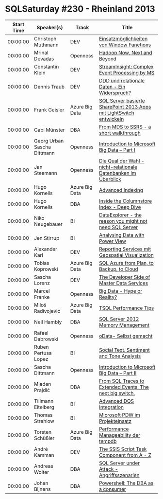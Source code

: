 # SQLSaturday #230 - Rheinland 2013
Start Time|Speaker(s)|Track|Title
---|---|---|---
00:00:00|Christoph Muthmann|DEV|[Einsatzmöglichkeiten von Window Functions](11144.md)
00:00:00|Mrinal Devadas|Openness|[Hadoop Now, Next and Beyond](11425.md)
00:00:00|Constantin Klein|DEV|[StreamInsight: Complex Event Processing by MS](11801.md)
00:00:00|Dennis Traub|DEV|[DDD und relationale Daten - Ein Widerspruch?](13177.md)
00:00:00|Frank Geisler|Azure  Big Data|[SQL Server basierte SharePoint 2013 Apps mit LightSwitch entwickeln](14320.md)
00:00:00|Gabi Münster|DBA|[From MDS to SSRS - a short walkthrough](14358.md)
00:00:00|Georg Urban Sascha Dittmann|Openness|[Introduction to Microsoft Big Data – Part I](14569.md)
00:00:00|Jan Steemann|Openness|[Die Qual der Wahl - nicht-relationale Datenbanken im Überblick](14922.md)
00:00:00|Hugo Kornelis|Azure  Big Data|[Advanced Indexing](15072.md)
00:00:00|Hugo Kornelis|DBA|[Inside the Columnstore Index - Deep Dive](15076.md)
00:00:00|Niko Neugebauer|BI|[DataExplorer - the reason you might not need SQL Server ](15373.md)
00:00:00|Jen Stirrup|BI|[Analysing Data with Power View](16555.md)
00:00:00|Alexander Karl|DEV|[Reporting Services mit Geospatial Visualization](17918.md)
00:00:00|Tobias Koprowski|Azure  Big Data|[SQL Azure from Plan, to Backup, to Cloud ](18742.md)
00:00:00|Sascha Lorenz|DEV|[The Developer Side of Master Data Services](19224.md)
00:00:00|Marcel Franke|Openness|[Big Data - Hype or Reality?](19434.md)
00:00:00|Miloš Radivojević|Azure  Big Data|[TSQL Performance Tips](20732.md)
00:00:00|Neil Hambly|DBA|[SQL Server 2012 Memory Management](21345.md)
00:00:00|Rafael Dabrowski|Openness|[oData- Selbst gemacht](22430.md)
00:00:00|Ruben Pertusa Lopez|BI|[Social Text, Sentiment and Tone Analysis](23487.md)
00:00:00|Sascha Dittmann|Openness|[Introduction to Microsoft Big Data – Part II](23985.md)
00:00:00|Mladen Prajdić|DBA|[From SQL Traces to Extended Events. The next big switch.](24767.md)
00:00:00|Tillmann Eitelberg|BI|[Advanced DQS Integration](25958.md)
00:00:00|Thomas Strehlow|BI|[Microsoft PDW im Projekteinsatz](25991.md)
00:00:00|Torsten Schüßler|Azure  Big Data|[Performance  Manageability der tempdb](27050.md)
00:00:00|André Kamman|DEV|[The SSIS Script Task  Component from A - Z](34579.md)
00:00:00|Andreas Wolter|DBA|[SQL Server under Attack - Angriffsszenarien](8792.md)
00:00:00|Johan Bijnens|DBA|[Powershell: The DBA as a consumer](9358.md)
